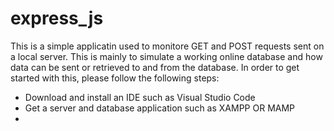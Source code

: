 # express_js
This is a simple applicatin used to monitore GET and POST requests sent on a local server. This is mainly to simulate a working online database and how data can be sent or retrieved to and from the database. In order to get started with this, please follow the following steps: 
- Download and install an IDE such as Visual Studio Code 
- Get a server and database application such as XAMPP OR MAMP
- 

